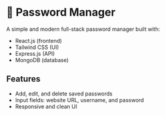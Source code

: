 # 🔐 Password Manager

A simple and modern full-stack password manager built with:

- React.js (frontend)
- Tailwind CSS (UI)
- Express.js (API)
- MongoDB (database)

## Features
- Add, edit, and delete saved passwords
- Input fields: website URL, username, and password
- Responsive and clean UI



